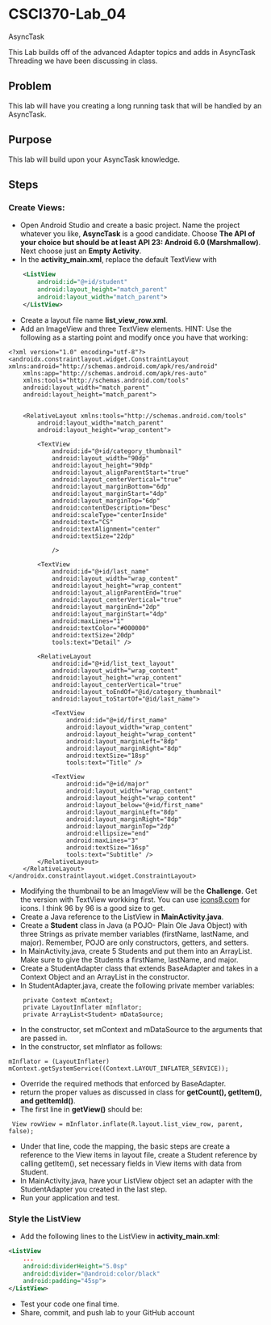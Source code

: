 # CSCI370-Lab_04
AsyncTask

This Lab builds off of the advanced Adapter topics and adds in AsyncTask Threading we have been discussing in class.

## Problem
This lab will have you creating a long running task that will be handled by an AsyncTask.

## Purpose
This lab will build upon your AsyncTask knowledge.

## Steps
### Create Views:
* Open Android Studio and create a basic project. Name the project whatever you like, **AsyncTask** is a good candidate. Choose **The API of your choice but should be at least API 23: Android 6.0 (Marshmallow)**. Next choose just an **Empty Activity**.
* In the **activity_main.xml**, replace the default TextView with
```xml
    <ListView
        android:id="@+id/student"
        android:layout_height="match_parent"
        android:layout_width="match_parent">
    </ListView>
 ```
* Create a layout file name **list_view_row.xml**.
* Add an ImageView and three TextView elements. HINT: Use the following as a starting point and modify once you have that working:
```
<?xml version="1.0" encoding="utf-8"?>
<androidx.constraintlayout.widget.ConstraintLayout xmlns:android="http://schemas.android.com/apk/res/android"
    xmlns:app="http://schemas.android.com/apk/res-auto"
    xmlns:tools="http://schemas.android.com/tools"
    android:layout_width="match_parent"
    android:layout_height="match_parent">


    <RelativeLayout xmlns:tools="http://schemas.android.com/tools"
        android:layout_width="match_parent"
        android:layout_height="wrap_content">

        <TextView
            android:id="@+id/category_thumbnail"
            android:layout_width="90dp"
            android:layout_height="90dp"
            android:layout_alignParentStart="true"
            android:layout_centerVertical="true"
            android:layout_marginBottom="6dp"
            android:layout_marginStart="4dp"
            android:layout_marginTop="6dp"
            android:contentDescription="Desc"
            android:scaleType="centerInside"
            android:text="CS"
            android:textAlignment="center"
            android:textSize="22dp"

            />

        <TextView
            android:id="@+id/last_name"
            android:layout_width="wrap_content"
            android:layout_height="wrap_content"
            android:layout_alignParentEnd="true"
            android:layout_centerVertical="true"
            android:layout_marginEnd="2dp"
            android:layout_marginStart="4dp"
            android:maxLines="1"
            android:textColor="#000000"
            android:textSize="20dp"
            tools:text="Detail" />

        <RelativeLayout
            android:id="@+id/list_text_layout"
            android:layout_width="wrap_content"
            android:layout_height="wrap_content"
            android:layout_centerVertical="true"
            android:layout_toEndOf="@id/category_thumbnail"
            android:layout_toStartOf="@id/last_name">

            <TextView
                android:id="@+id/first_name"
                android:layout_width="wrap_content"
                android:layout_height="wrap_content"
                android:layout_marginLeft="8dp"
                android:layout_marginRight="8dp"
                android:textSize="18sp"
                tools:text="Title" />

            <TextView
                android:id="@+id/major"
                android:layout_width="wrap_content"
                android:layout_height="wrap_content"
                android:layout_below="@+id/first_name"
                android:layout_marginLeft="8dp"
                android:layout_marginRight="8dp"
                android:layout_marginTop="2dp"
                android:ellipsize="end"
                android:maxLines="3"
                android:textSize="16sp"
                tools:text="Subtitle" />
        </RelativeLayout>
    </RelativeLayout>
</androidx.constraintlayout.widget.ConstraintLayout>

```
* Modifying the thumbnail to be an ImageView will be the **Challenge**. Get the version with TextView workking first. You can use [icons8.com](https://icons8.com/) for icons. I think 96 by 96 is a good size to get.
* Create a Java reference to the ListView in **MainActivity.java**.
* Create a **Student** class in Java (a POJO- Plain Ole Java Object) with three Strings as private member variables (firstName, lastName, and major). Remember, POJO are only constructors, getters, and setters.
* In MainActivity.java, create 5 Students and put them into an ArrayList. Make sure to give the Students a firstName, lastName, and major.
* Create a StudentAdapter class that extends BaseAdapter and takes in a Context Object and an ArrayList in the constructor.
* In StudentAdapter.java, create the following private member variables:
```
    private Context mContext;
    private LayoutInflater mInflator;
    private ArrayList<Student> mDataSource;
```
* In the constructor, set mContext and mDataSource to the arguments that are passed in.
* In the constructor, set mInflator as follows:
```
mInflator = (LayoutInflater) mContext.getSystemService((Context.LAYOUT_INFLATER_SERVICE));
```
* Override the required methods that enforced by BaseAdapter.
* return the proper values as discussed in class for **getCount(), getItem(), and getItemId()**.
* The first line in **getView()** should be:
```
 View rowView = mInflator.inflate(R.layout.list_view_row, parent, false);
```
* Under that line, code the mapping, the basic steps are create a reference to the View items in layout file, create a Student reference by calling getItem(), set necessary fields in View items with data from Student.
* In MainActivity.java, have your ListView object set an adapter with the StudentAdapter you created in the last step.
* Run your application and test.


### Style the ListView
* Add the following lines to the ListView in **activity_main.xml**:
```xml
<ListView
    ...
    android:dividerHeight="5.0sp"
    android:divider="@android:color/black"
    android:padding="45sp">
</ListView>
```
* Test your code one final time.
* Share, commit, and push lab to your GitHub account


